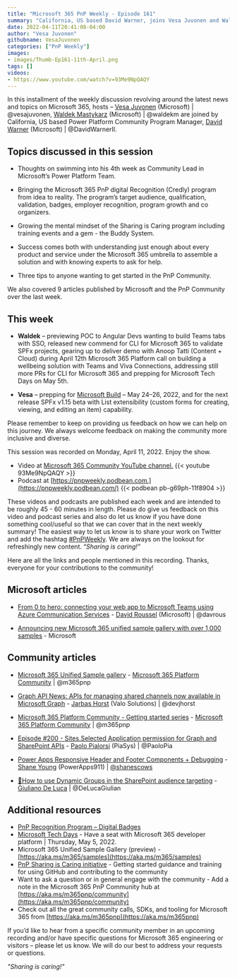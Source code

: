 ```yaml
---
title: "Microsoft 365 PnP Weekly - Episode 161"
summary: "California, US based David Warner, joins Vesa Juvonen and Waldek Mastykarz to discuss evolution of PnP - Sharing is Caring and Recognition programs.  Three tips for getting involved in this community.  Reviewed 9 articles from Microsoft and Community."
date: 2022-04-11T20:41:08-04:00
author: "Vesa Juvonen"
githubname: VesaJuvonen
categories: ["PnP Weekly"]
images:
- images/Thumb-Ep161-11th-April.png
tags: []
videos:
- https://www.youtube.com/watch?v=93Me9NpQAQY
---
```




In this installment of the weekly discussion revolving around the latest news
and topics on Microsoft 365, hosts – [Vesa Juvonen](https://twitter.com/vesajuvonen) (Microsoft) \| @vesajuvonen, [Waldek
Mastykarz](https://twitter.com/waldekm) (Microsoft) \| @waldekm are joined by
California, US based Power Platform Community Program Manager, [David
Warner](https://twitter.com/DavidWarnerII) (Microsoft) \| @DavidWarnerII.

## Topics discussed in this session

*   Thoughts on swimming into his 4th week as Community Lead in Microsoft’s
    Power Platform Team.

*   Bringing the Microsoft 365 PnP digital Recognition (Credly) program from
    idea to reality. The program’s target audience, qualification, validation,
    badges, employer recognition, program growth and co organizers.

*   Growing the mental mindset of the Sharing is Caring program including
    training events and a gem - the Buddy System.

*   Success comes both with understanding just enough about every product and
    service under the Microsoft 365 umbrella to assemble a solution and with
    knowing experts to ask for help.

*   Three tips to anyone wanting to get started in the PnP Community.



We also covered 9 articles published by Microsoft and the PnP Community over the last week.

## This week

*   **Waldek** – previewing POC to Angular Devs wanting to build Teams tabs with
    SSO, released new commend for CLI for Microsoft 365 to validate SPFx
    projects, gearing up to deliver demo with Anoop Tatti (Content + Cloud)
    during April 12th Microsoft 365 Platform call on building a wellbeing
    solution with Teams and Viva Connections, addressing still more PRs for CLI
    for Microsoft 365 and prepping for Microsoft Tech Days on May 5th.

*   **Vesa** – prepping for [Microsoft Build](https://mybuild.microsoft.com/) – May 24–26, 2022, and for the next release SPFx v1.15 beta with List
    extensibility (custom forms for creating, viewing, and editing an item)
    capability.

Please remember to keep on providing us feedback on how we can help on this journey. We always welcome feedback on making the community more inclusive and diverse.

This session was recorded on Monday, April 11, 2022.   Enjoy the show.

*   Video at [Microsoft 365 Community YouTube channel.](https://aka.ms/m365pnp-videos)
    {{< youtube 93Me9NpQAQY >}}
*   Podcast at [https://pnpweekly.podbean.com.](https://pnpweekly.podbean.com/)
    {{< podbean pb-g69ph-11f8904 >}}

These videos and podcasts are published each week and are intended to be roughly 45 - 60 minutes in length.  Please do give us feedback on this video and podcast series and also do let us know if you have done something cool/useful so that we can cover that in the next weekly summary! The easiest way to let us know is to share your work on Twitter and add the hashtag [#PnPWeekly](https://twitter.com/search?q=%23pnpweekly). We are always on the lookout for refreshingly new content. “_Sharing is caring!”_

Here are all the links and people mentioned in this recording. Thanks, everyone for your contributions to the community!

## Microsoft articles

*   [From 0 to hero: connecting your web app to Microsoft Teams using Azure
    Communication
    Services](https://devblogs.microsoft.com/microsoft365dev/from-0-to-hero-connecting-your-web-app-to-microsoft-teams-using-azure-communication-services/)
    \- [David Roussel](https://twitter.com/davrous) (Microsoft) \| @davrous

*   [Announcing new Microsoft 365 unified sample gallery with over 1,000
    samples](https://devblogs.microsoft.com/microsoft365dev/announcing-new-microsoft-365-unified-sample-gallery-with-more-than-1000-samples/)
    \- Microsoft

## Community articles

*   [Microsoft 365 Unified Sample
    gallery](https://adoption.microsoft.com/sample-solution-gallery) -
    [Microsoft 365 Platform Community](https://twitter.com/m365pnp) \| @m365pnp

*   [Graph API News: APIs for managing shared channels now available in
    Microsoft
    Graph](https://www.devjhorst.com/2022/04/APIs%20for%20managing%20shared%20channels%20now%20available%20in%20Microsoft%20Graph.html)
    \- [Jarbas Horst](https://twitter.com/devjhorst) (Valo Solutions) \|
    @devjhorst


*   [Microsoft 365 Platform Community - Getting started
    series](https://www.youtube.com/playlist?list=PLR9nK3mnD-OUj6Upth7xkyJ7COh3EfTi4)
    \- [Microsoft 365 Platform Community](https://twitter.com/m365pnp) \|
    @m365pnp

*   [Episode \#200 - Sites.Selected Application permission for Graph and
    SharePoint APIs](https://www.youtube.com/watch?v=mz4ye-AsUnY) - [Paolo
    Pialorsi](https://twitter.com/PaoloPia) (PiaSys) \| @PaoloPia

*   [Power Apps Responsive Header and Footer Components +
    Debugging](https://www.youtube.com/watch?v=ucjTGhlQW4M) - [Shane
    Young](https://twitter.com/ShanesCows) (PowerApps911) \|
    [@shanescows](https://techcommunity.microsoft.com/t5/user/viewprofilepage/user-id/788901)

*   [:busts_in_silhouette:How to use Dynamic Groups in the SharePoint audience
    targeting](https://www.youtube.com/watch?v=3jNisbt2-5s) - [Giuliano De
    Luca](https://twitter.com/DeLucaGiulian) \| @DeLucaGiulian


## Additional resources

*   [PnP Recognition Program – Digital
    Badges](https://pnp.github.io/recognitionprogram/)
*   [Microsoft Tech Days](https://aka.ms/techdays/m365) - Have a seat with
    Microsoft 365 developer platform \| Thursday, May 5, 2022.
*   Microsoft 365 Unified Sample Gallery (preview) - [https://aka.ms/m365/samples](https://aka.ms/m365/samples)
*   [PnP Sharing is Caring initiative](https://aka.ms/sharing-is-caring) - Getting started guidance and training for using GitHub and contributing to the community
*   Want to ask a question or in general engage with the community - Add a note in the Microsoft 365 PnP Community hub at [https://aka.ms/m365pnp/community](https://aka.ms/m365pnp/community)
*   Check out all the great community calls, SDKs, and tooling for Microsoft 365 from [https://aka.ms/m365pnp](https://aka.ms/m365pnp)

If you’d like to hear from a specific community member in an upcoming recording and/or have specific questions for Microsoft 365 engineering or visitors – please let us know. We will do our best to address your requests or questions.

_"Sharing is caring!"_
